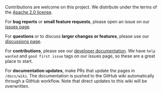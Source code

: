 Contributions are welcome on this project. We distribute under the terms of the [Apache 2.0 license](https://github.com/Point72/csp/blob/main/LICENSE).

For **bug reports** or **small feature requests**, please open an issue on our [issues page](https://github.com/Point72/csp/issues).

For **questions** or to discuss **larger changes or features**, please use our [discussions page](https://github.com/Point72/csp/discussions).

For **contributions**, please see our [developer documentation](Local-Development-Setup.md). We have `help wanted` and `good first issue` tags on our issues page, so these are a great place to start.

For **documentation updates**, make PRs that update the pages in `/docs/wiki`. The documentation is pushed to the GitHub wiki automatically through a GitHub workflow. Note that direct updates to this wiki will be overwritten.
